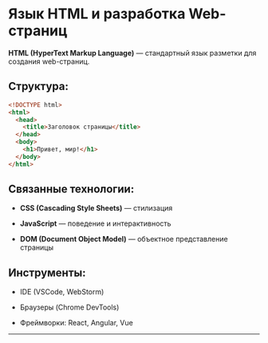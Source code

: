 # Язык HTML и разработка Web-страниц

**HTML (HyperText Markup Language)** — стандартный язык разметки для создания web-страниц.

## Структура:

```html
<!DOCTYPE html>
<html>
  <head>
    <title>Заголовок страницы</title>
  </head>
  <body>
    <h1>Привет, мир!</h1>
  </body>
</html>
```

## Связанные технологии:

- **CSS (Cascading Style Sheets)** — стилизация
    
- **JavaScript** — поведение и интерактивность
    
- **DOM (Document Object Model)** — объектное представление страницы
    

## Инструменты:

- IDE (VSCode, WebStorm)
    
- Браузеры (Chrome DevTools)
    
- Фреймворки: React, Angular, Vue
    

---